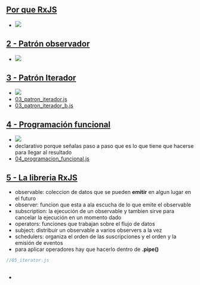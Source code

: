 ## [Por que RxJS](https://www.udemy.com/course/rxjs-nivel-pro/learn/lecture/13648722#overview)
- ![](https://trello-attachments.s3.amazonaws.com/5dc316fd2234d1332d1f66ac/362x224/8b5a3e54580830312f7883b308be3cfa/image.png)
## [2 - Patrón observador](https://www.udemy.com/course/rxjs-nivel-pro/learn/lecture/13648754#overview)
- ![](https://trello-attachments.s3.amazonaws.com/5dc316fd2234d1332d1f66ac/444x266/3a0d2a0b384ec906cfb40e323bc559be/image.png)
## [3 - Patrón Iterador](https://www.udemy.com/course/rxjs-nivel-pro/learn/lecture/13648756#overview)
- ![](https://trello-attachments.s3.amazonaws.com/5dc316fd2234d1332d1f66ac/528x256/5384fcaff782e8067ca589eea4b1ee90/image.png)
- [03_patron_iterador.js](https://github.com/eacevedof/prj_js/blob/master/udemy_rxjs/sec01_contenido/03_patron_iterador.js) 
- [03_patron_iterador_b.js](https://github.com/eacevedof/prj_js/blob/master/udemy_rxjs/sec01_contenido/03_patron_iterador_b.js) 
## [4 - Programación funcional](https://www.udemy.com/course/rxjs-nivel-pro/learn/lecture/13648760#overview)
- ![](https://trello-attachments.s3.amazonaws.com/5dc316fd2234d1332d1f66ac/544x325/914cd494627c4390e6a24145393c484d/image.png) 
- declarativo porque señalas paso a paso que es lo que tiene que hacerse para llegar al resultado
- [04_programacion_funcional.js](https://github.com/eacevedof/prj_js/blob/master/udemy_rxjs/sec01_contenido/04_programacion_funcional.js)
## [5 - La libreria RxJS](https://www.udemy.com/course/rxjs-nivel-pro/learn/lecture/13648764#questions)
- observable: coleccion de datos que se pueden **emitir** en algun lugar en el futuro
- observer: funcion que esta a ala escucha de lo que emite el observable
- subscription: la ejecución de un observable y tambien sirve para cancelar la ejecución en un momento dado
- operators: funciones que trabajan sobre el flujo de datos
- subject: distribuir un observable a varios observers a la vez
- schedulers: organiza el orden de las suscripciones y el orden y la emisión de eventos
- para aplicar operadores hay que hacerlo dentro de **.pipe()**
```js
//05_iterator.js

```
## []()
-
